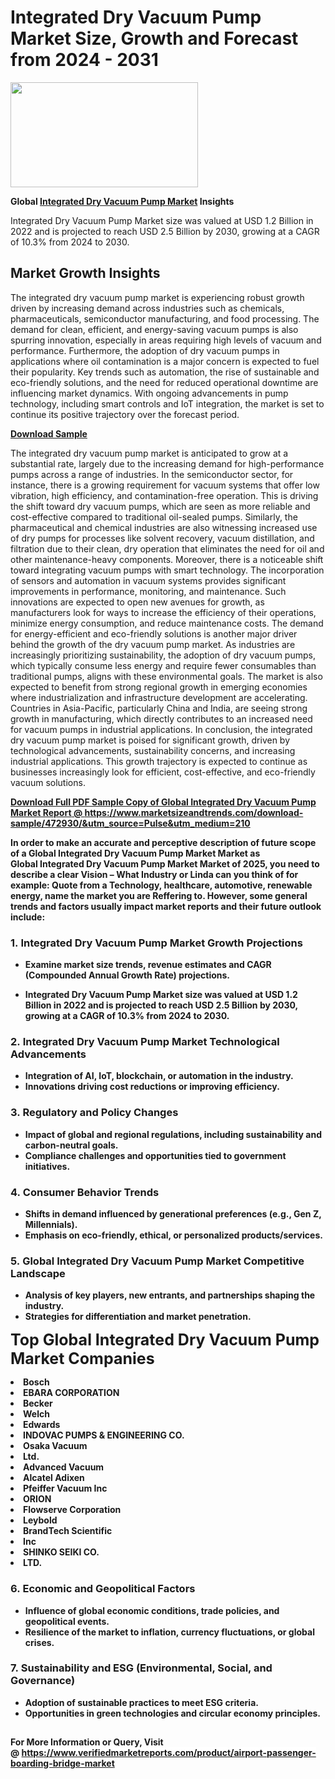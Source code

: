 <H1>Integrated Dry Vacuum Pump Market Size, Growth and Forecast from 2024 - 2031</H1><img class="aligncenter size-medium wp-image-584254" src="https://thirdeyenews.in/wp-content/uploads/2024/09/Global-Market-Research-300x168.jpeg" alt="" width="300" height="168" /><p><strong>Global&nbsp;<a href="https://www.marketsizeandtrends.com/download-sample/472930/&amp;utm_source=Pulse&amp;utm_medium=210">Integrated Dry Vacuum Pump Market</a> Insights</strong></p><p>Integrated Dry Vacuum Pump Market size was valued at USD 1.2 Billion in 2022 and is projected to reach USD 2.5 Billion by 2030, growing at a CAGR of 10.3% from 2024 to 2030.</p><p><h2>Market Growth Insights</h2> <p>The integrated dry vacuum pump market is experiencing robust growth driven by increasing demand across industries such as chemicals, pharmaceuticals, semiconductor manufacturing, and food processing. The demand for clean, efficient, and energy-saving vacuum pumps is also spurring innovation, especially in areas requiring high levels of vacuum and performance. Furthermore, the adoption of dry vacuum pumps in applications where oil contamination is a major concern is expected to fuel their popularity. Key trends such as automation, the rise of sustainable and eco-friendly solutions, and the need for reduced operational downtime are influencing market dynamics. With ongoing advancements in pump technology, including smart controls and IoT integration, the market is set to continue its positive trajectory over the forecast period.</p> <p><strong><a href="#">Download Sample</a></strong></p> <p>The integrated dry vacuum pump market is anticipated to grow at a substantial rate, largely due to the increasing demand for high-performance pumps across a range of industries. In the semiconductor sector, for instance, there is a growing requirement for vacuum systems that offer low vibration, high efficiency, and contamination-free operation. This is driving the shift toward dry vacuum pumps, which are seen as more reliable and cost-effective compared to traditional oil-sealed pumps. Similarly, the pharmaceutical and chemical industries are also witnessing increased use of dry pumps for processes like solvent recovery, vacuum distillation, and filtration due to their clean, dry operation that eliminates the need for oil and other maintenance-heavy components. Moreover, there is a noticeable shift toward integrating vacuum pumps with smart technology. The incorporation of sensors and automation in vacuum systems provides significant improvements in performance, monitoring, and maintenance. Such innovations are expected to open new avenues for growth, as manufacturers look for ways to increase the efficiency of their operations, minimize energy consumption, and reduce maintenance costs. The demand for energy-efficient and eco-friendly solutions is another major driver behind the growth of the dry vacuum pump market. As industries are increasingly prioritizing sustainability, the adoption of dry vacuum pumps, which typically consume less energy and require fewer consumables than traditional pumps, aligns with these environmental goals. The market is also expected to benefit from strong regional growth in emerging economies where industrialization and infrastructure development are accelerating. Countries in Asia-Pacific, particularly China and India, are seeing strong growth in manufacturing, which directly contributes to an increased need for vacuum pumps in industrial applications. In conclusion, the integrated dry vacuum pump market is poised for significant growth, driven by technological advancements, sustainability concerns, and increasing industrial applications. This growth trajectory is expected to continue as businesses increasingly look for efficient, cost-effective, and eco-friendly vacuum solutions. <p><strong><a href="#"></p><p><span class=""><strong>Download Full PDF Sample Copy of Global Integrated Dry Vacuum Pump Market Report</strong> @ <a href="https://www.marketsizeandtrends.com/download-sample/472930/&amp;utm_source=Pulse&amp;utm_medium=210" target="_blank">https://www.marketsizeandtrends.com/download-sample/472930/&amp;utm_source=Pulse&amp;utm_medium=210</a></span></p><p>In order to make an accurate and perceptive description of future scope of a Global&nbsp;Integrated Dry Vacuum Pump Market Market as Global&nbsp;Integrated Dry Vacuum Pump Market Market of 2025, you need to describe a clear Vision &ndash; What Industry or Linda can you think of for example: Quote from a Technology, healthcare, automotive, renewable energy, name the market you are Reffering to. However, some general trends and factors usually impact market reports and their future outlook include:</p><h3>1.&nbsp;<strong>Integrated Dry Vacuum Pump Market Growth Projections</strong></h3><ul><li>Examine market size trends, revenue estimates and CAGR (Compounded Annual Growth Rate) projections.</li><li><p>Integrated Dry Vacuum Pump Market size was valued at USD 1.2 Billion in 2022 and is projected to reach USD 2.5 Billion by 2030, growing at a CAGR of 10.3% from 2024 to 2030.</p></li></ul><h3>2.&nbsp;<strong>Integrated Dry Vacuum Pump Market Technological Advancements</strong></h3><ul><li>Integration of AI, IoT, blockchain, or automation in the industry.</li><li>Innovations driving cost reductions or improving efficiency.</li></ul><h3>3.&nbsp;<strong>Regulatory and Policy Changes</strong></h3><ul><li>Impact of global and regional regulations, including sustainability and carbon-neutral goals.</li><li>Compliance challenges and opportunities tied to government initiatives.</li></ul><h3>4.&nbsp;<strong>Consumer Behavior Trends</strong></h3><ul><li>Shifts in demand influenced by generational preferences (e.g., Gen Z, Millennials).</li><li>Emphasis on eco-friendly, ethical, or personalized products/services.</li></ul><h3>5.&nbsp;<strong>Global Integrated Dry Vacuum Pump Market Competitive Landscape</strong></h3><ul><li>Analysis of key players, new entrants, and partnerships shaping the industry.</li><li>Strategies for differentiation and market penetration.</li></ul><p data-pm-slice="1 1 []"><span style="color: inherit; font-family: inherit; font-size: 25px;">Top Global Integrated Dry Vacuum Pump Market Companies</span></p><div class="" data-test-id=""><p><li>Bosch</li><li> EBARA CORPORATION</li><li> Becker</li><li> Welch</li><li> Edwards</li><li> INDOVAC PUMPS & ENGINEERING CO.</li><li> Osaka Vacuum</li><li> Ltd.</li><li> Advanced Vacuum</li><li> Alcatel Adixen</li><li> Pfeiffer Vacuum Inc</li><li> ORION</li><li> Flowserve Corporation</li><li> Leybold</li><li> BrandTech Scientific</li><li> Inc</li><li> SHINKO SEIKI CO.</li><li> LTD.</li></p></div><h3>6.&nbsp;<strong>Economic and Geopolitical Factors</strong></h3><ul><li>Influence of global economic conditions, trade policies, and geopolitical events.</li><li>Resilience of the market to inflation, currency fluctuations, or global crises.</li></ul><h3>7.&nbsp;<strong>Sustainability and ESG (Environmental, Social, and Governance)</strong></h3><ul><li>Adoption of sustainable practices to meet ESG criteria.</li><li>Opportunities in green technologies and circular economy principles.</li></ul><h2><strong style="font-size: 14px;">For More Information or Query, Visit @&nbsp;</strong><a style="background-color: #ffffff; font-size: 14px;" href="https://www.marketsizeandtrends.com/report/integrated-dry-vacuum-pump-market/" target="_blank">https://www.verifiedmarketreports.com/product/airport-passenger-boarding-bridge-market</a></h2>
